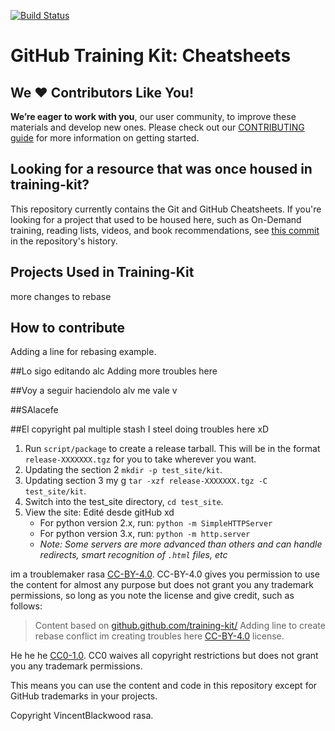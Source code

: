  [![Build Status](https://travis-ci.org/github/training-kit.svg?branch=master)](https://travis-ci.org/github/training-kit)

# GitHub Training Kit: Cheatsheets

## We :heart: Contributors Like You!

**We’re eager to work with you**, our user community, to improve these materials and develop new ones. Please check out our [CONTRIBUTING guide](https://github.com/github/training-kit/blob/master/CONTRIBUTING.md) for more information on getting started.

## Looking for a resource that was once housed in training-kit?

This repository currently contains the Git and GitHub Cheatsheets. If you're looking for a project that used to be housed here, such as On-Demand training, reading lists, videos, and book recommendations, see [this commit](https://github.com/github/training-kit/tree/4fbf180e980ef973ba4cc4b8ef3d5f278ddc8c08) in the repository's history.

## Projects Used in Training-Kit
more changes to rebase 

## How to contribute
Adding a line for rebasing example.

##Lo sigo editando alc
Adding more troubles here 

##Voy a seguir haciendolo alv me vale v

##SAlacefe

##El copyright pal multiple stash 
I steel doing troubles here xD 

1. Run `script/package` to create a release tarball. This will be in the format `release-XXXXXXX.tgz` for you to take wherever you want.
2. Updating the section 2 `mkdir -p test_site/kit`.
3. Updating section 3 my g `tar -xzf release-XXXXXXX.tgz -C test_site/kit`.
4. Switch into the test_site directory, `cd test_site`.
5. View the site: Edité desde gitHub xd
    - For python version 2.x, run: `python -m SimpleHTTPServer`
    - For python version 3.x, run: `python -m http.server`
    - _Note: Some servers are more advanced than others and can handle redirects, smart recognition of `.html` files, etc_

im a troublemaker rasa [CC-BY-4.0](https://creativecommons.org/licenses/by/4.0/). CC-BY-4.0 gives you permission to use the content for almost any purpose but does not grant you any trademark permissions, so long as you note the license and give credit, such as follows:

> Content based on
> <a href="https://github.github.com/training-kit/">github.github.com/training-kit/</a>
> Adding line to create rebase conflict im creating troubles here 
> <a href="https://creativecommons.org/licenses/by/4.0/">CC-BY-4.0</a>
> license.</a>

He he he  [CC0-1.0](https://creativecommons.org/publicdomain/zero/1.0/legalcode). CC0 waives all copyright restrictions but does not grant you any trademark permissions.

This means you can use the content and code in this repository except for GitHub trademarks in your projects.

Copyright VincentBlackwood rasa.
